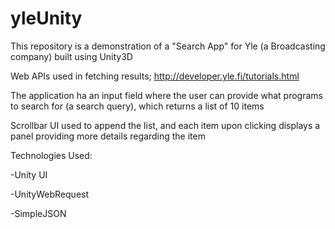 # yleUnity

This repository is a demonstration of a "Search App" for Yle (a Broadcasting company) built using Unity3D

Web APIs used in fetching results;
http://developer.yle.fi/tutorials.html

The application ha an input field where the user can provide what programs to search for (a search query), which returns a list of 10 items

Scrollbar UI used to append the list, and each item upon clicking displays a panel providing more details regarding the item

Technologies Used:

-Unity UI

-UnityWebRequest

-SimpleJSON
